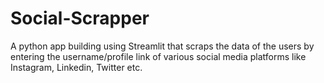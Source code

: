 # Social-Scrapper

A python app building using Streamlit that scraps the data of the users by entering the username/profile link of various social media platforms like Instagram, Linkedin, Twitter etc.

